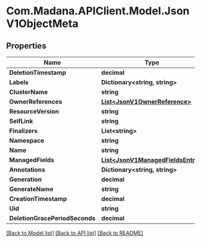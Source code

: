 
# Com.Madana.APIClient.Model.JsonV1ObjectMeta

## Properties

Name | Type | Description | Notes
------------ | ------------- | ------------- | -------------
**DeletionTimestamp** | **decimal** |  | [optional] 
**Labels** | **Dictionary&lt;string, string&gt;** |  | [optional] 
**ClusterName** | **string** |  | [optional] 
**OwnerReferences** | [**List&lt;JsonV1OwnerReference&gt;**](JsonV1OwnerReference.md) |  | [optional] 
**ResourceVersion** | **string** |  | [optional] 
**SelfLink** | **string** |  | [optional] 
**Finalizers** | **List&lt;string&gt;** |  | [optional] 
**Namespace** | **string** |  | [optional] 
**Name** | **string** |  | [optional] 
**ManagedFields** | [**List&lt;JsonV1ManagedFieldsEntry&gt;**](JsonV1ManagedFieldsEntry.md) |  | [optional] 
**Annotations** | **Dictionary&lt;string, string&gt;** |  | [optional] 
**Generation** | **decimal** |  | [optional] 
**GenerateName** | **string** |  | [optional] 
**CreationTimestamp** | **decimal** |  | [optional] 
**Uid** | **string** |  | [optional] 
**DeletionGracePeriodSeconds** | **decimal** |  | [optional] 

[[Back to Model list]](../README.md#documentation-for-models)
[[Back to API list]](../README.md#documentation-for-api-endpoints)
[[Back to README]](../README.md)

